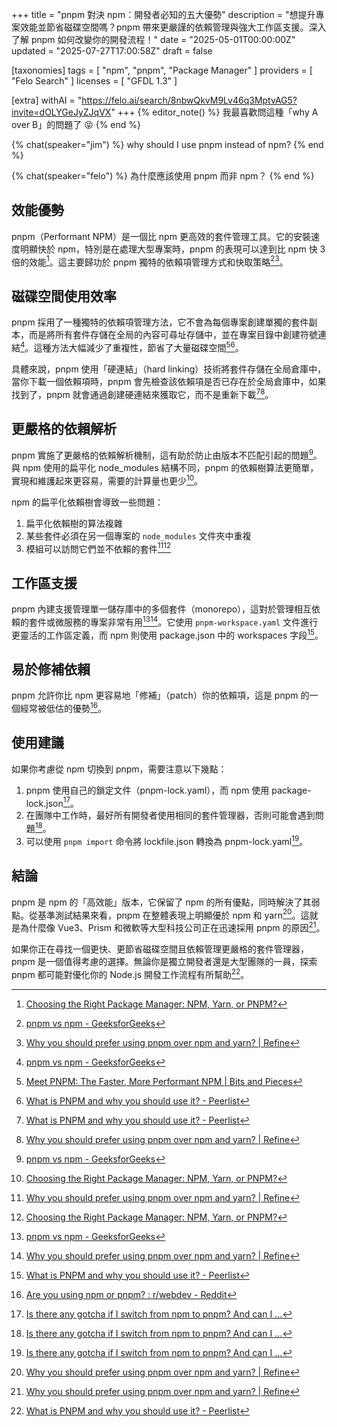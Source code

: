 +++
title = "pnpm 對決 npm：開發者必知的五大優勢"
description = "想提升專案效能並節省磁碟空間嗎？pnpm 帶來更嚴謹的依賴管理與強大工作區支援。深入了解 pnpm 如何改變你的開發流程！"
date = "2025-05-01T00:00:00Z"
updated = "2025-07-27T17:00:58Z"
draft = false

[taxonomies]
tags = [ "npm", "pnpm", "Package Manager" ]
providers = [ "Felo Search" ]
licenses = [ "GFDL 1.3" ]

[extra]
withAI = "<https://felo.ai/search/8nbwQkvM9Lv46q3MptvAG5?invite=dOLYGeJyZJqVX>"
+++
{% editor_note() %}
我最喜歡問這種「why A over B」的問題了 😝
{% end %}

{% chat(speaker="jim") %}
why should I use pnpm instead of npm?
{% end %}

{% chat(speaker="felo") %}
為什麼應該使用 pnpm 而非 npm？
{% end %}

## 效能優勢

pnpm（Performant NPM）是一個比 npm 更高效的套件管理工具。它的安裝速度明顯快於 npm，特別是在處理大型專案時，pnpm 的表現可以達到比 npm 快 3 倍的效能[^7]。這主要歸功於 pnpm 獨特的依賴項管理方式和快取策略[^2][^6]。

## 磁碟空間使用效率

pnpm 採用了一種獨特的依賴項管理方法，它不會為每個專案創建單獨的套件副本，而是將所有套件存儲在全局的內容可尋址存儲中，並在專案目錄中創建符號連結[^2]。這種方法大幅減少了重複性，節省了大量磁碟空間[^4][^5]。

具體來說，pnpm 使用「硬連結」（hard linking）技術將套件存儲在全局倉庫中，當你下載一個依賴項時，pnpm 會先檢查該依賴項是否已存在於全局倉庫中，如果找到了，pnpm 就會通過創建硬連結來獲取它，而不是重新下載[^5][^6]。

## 更嚴格的依賴解析

pnpm 實施了更嚴格的依賴解析機制，這有助於防止由版本不匹配引起的問題[^2]。與 npm 使用的扁平化 node_modules 結構不同，pnpm 的依賴樹算法更簡單，實現和維護起來更容易，需要的計算量也更少[^7]。

npm 的扁平化依賴樹會導致一些問題：

1. 扁平化依賴樹的算法複雜
2. 某些套件必須在另一個專案的 `node_modules` 文件夾中重複
3. 模組可以訪問它們並不依賴的套件[^6][^7]

## 工作區支援

pnpm 內建支援管理單一儲存庫中的多個套件（monorepo），這對於管理相互依賴的套件或微服務的專案非常有用[^2][^6]。它使用 `pnpm-workspace.yaml` 文件進行更靈活的工作區定義，而 npm 則使用 package.json 中的 workspaces 字段[^5]。

## 易於修補依賴

pnpm 允許你比 npm 更容易地「修補」（patch）你的依賴項，這是 pnpm 的一個經常被低估的優勢[^1]。

## 使用建議

如果你考慮從 npm 切換到 pnpm，需要注意以下幾點：

1. pnpm 使用自己的鎖定文件（pnpm-lock.yaml），而 npm 使用 package-lock.json[^8]。
2. 在團隊中工作時，最好所有開發者使用相同的套件管理器，否則可能會遇到問題[^8]。
3. 可以使用 `pnpm import` 命令將 lockfile.json 轉換為 pnpm-lock.yaml[^8]。

## 結論

pnpm 是 npm 的「高效能」版本，它保留了 npm 的所有優點，同時解決了其弱點。從基準測試結果來看，pnpm 在整體表現上明顯優於 npm 和 yarn[^6]。這就是為什麼像 Vue3、Prism 和微軟等大型科技公司正在迅速採用 pnpm 的原因[^6]。

如果你正在尋找一個更快、更節省磁碟空間且依賴管理更嚴格的套件管理器，pnpm 是一個值得考慮的選擇。無論你是獨立開發者還是大型團隊的一員，探索 pnpm 都可能對優化你的 Node.js 開發工作流程有所幫助[^5]。

[^1]: [Are you using npm or pnpm? : r/webdev - Reddit](https://www.reddit.com/r/webdev/comments/1ijwpg0/are_you_using_npm_or_pnpm/)
[^2]: [pnpm vs npm - GeeksforGeeks](https://www.geeksforgeeks.org/pnpm-vs-npm/)
[^4]: [Meet PNPM: The Faster, More Performant NPM | Bits and Pieces](https://blog.bitsrc.io/pnpm-javascript-package-manager-4b5abd59dc9)
[^5]: [What is PNPM and why you should use it? - Peerlist](https://peerlist.io/blog/engineering/what-is-pnpm-and-why-you-should-use-it)
[^6]: [Why you should prefer using pnpm over npm and yarn? | Refine](https://refine.dev/blog/pnpm-vs-npm-and-yarn/)
[^7]: [Choosing the Right Package Manager: NPM, Yarn, or PNPM?](https://hackernoon.com/choosing-the-right-package-manager-npm-yarn-or-pnpm)
[^8]: [Is there any gotcha if I switch from npm to pnpm? And can I ...](https://news.ycombinator.com/item?id=30920152)
